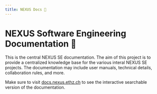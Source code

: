 ```yaml
---
title: NEXUS Docs 🔮
---
```


# NEXUS Software Engineering Documentation 🔮
This is the central NEXUS SE documentation. The aim of this project is to provide a centralized knowledge base for the various interal NEXUS SE projects. The documentation may include user manuals, technical details, collaboration rules, and more.

Make sure to visit [docs.nexus.ethz.ch](docs.nexus.ethz.ch "main documentation page") to see the interactive searchable version of the documentation.

